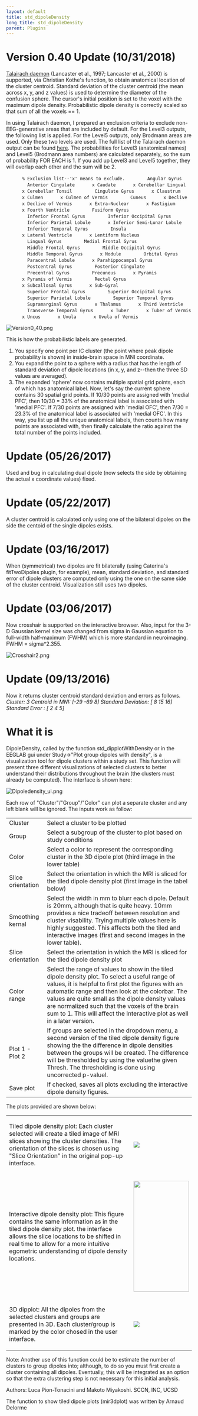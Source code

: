 ```yaml
---
layout: default
title: std_dipoleDensity
long_title: std_dipoleDensity
parent: Plugins
---
```

Version 0.40 Update (10/31/2018)
================================

[Talairach daemon](http://www.talairach.org/index.html) (Lancaster et
al., 1997; Lancaster et al., 2000) is supported, via Christian Kothe's
function, to obtain anatomical location of the cluster centroid.
Standard deviation of the cluster centroid (the mean across x, y, and z
values) is used to determine the diameter of the confusion sphere. The
cursor's initial position is set to the voxel with the maximum dipole
density. Probabilistic dipole density is correctly scaled so that sum of
all the voxels == 1.

In using Talairach daemon, I prepared an exclusion criteria to exclude
non-EEG-generative areas that are included by default. For the Level3
outputs, the following list is applied. For the Level5 outputs, only
Brodmann areas are used. Only these two levels are used. The full list
of the Talairach daemon output can be found
[here](http://www.talairach.org/labels.html). The probabilities for
Level3 (anatomical names) and Level5 (Brodmann area numbers) are
calculated separately, so the sum of probability FOR EACH is 1. If you
add up Level3 and Level5 together, they will overlap each other and the
sum will be 2.

`      % Exclusion list--'x' means to exclude.`
`        Angular Gyrus`
`        Anterior Cingulate`
`      x Caudate`
`      x Cerebellar Lingual`
`      x Cerebellar Tonsil`
`        Cingulate Gyrus`
`      x Claustrum`
`      x Culmen`
`      x Culmen of Vermis`
`        Cuneus`
`      x Declive`
`      x Declive of Vermis`
`      x Extra-Nuclear`
`      x Fastigium`
`      x Fourth Ventricle`
`        Fusiform Gyrus`
`        Inferior Frontal Gyrus`
`        Inferior Occipital Gyrus`
`        Inferior Parietal Lobule`
`      x Inferior Semi-Lunar Lobule`
`        Inferior Temporal Gyrus`
`        Insula`
`      x Lateral Ventricle`
`      x Lentiform Nucleus`
`        Lingual Gyrus`
`        Medial Frontal Gyrus`
`        Middle Frontal Gyrus`
`        Middle Occipital Gyrus`
`        Middle Temporal Gyrus`
`      x Nodule`
`        Orbital Gyrus`
`        Paracentral Lobule`
`      x Parahippocampal Gyrus`
`        Postcentral Gyrus`
`        Posterior Cingulate`
`        Precentral Gyrus`
`        Precuneus`
`      x Pyramis`
`      x Pyramis of Vermis`
`        Rectal Gyrus`
`      x Subcallosal Gyrus`
`      x Sub-Gyral`
`        Superior Frontal Gyrus`
`        Superior Occipital Gyrus`
`        Superior Parietal Lobule`
`        Superior Temporal Gyrus`
`        Supramarginal Gyrus`
`      x Thalamus`
`      x Third Ventricle`
`        Transverse Temporal Gyrus`
`      x Tuber`
`      x Tuber of Vermis`
`      x Uncus`
`      x Uvula`
`      x Uvula of Vermis`

![Version0_40.png](images/Version0_40.png)

This is how the probabilistic labels are generated.

1.  You specify one point per IC cluster (the point where peak dipole
    probability is shown) in inside-brain space in MNI coordinate.
2.  You expand the point to a sphere with a radius that has the length
    of standard deviation of dipole locations (in x, y, and z--then the
    three SD values are averaged).
3.  The expanded 'sphere' now contains multiple spatial grid points,
    each of which has anatomical label. Now, let's say the current
    sphere contains 30 spatial grid points. If 10/30 points are assigned
    with 'medial PFC', then 10/30 = 33% of the anatomical label is
    associated with 'medial PFC'. If 7/30 points are assigned with
    'medial OFC', then 7/30 = 23.3% of the anatomical label is
    associated with 'medial OFC'. In this way, you list up all the
    unique anatomical labels, then counts how many points are associated
    with, then finally calculate the ratio against the total number of
    the points included.

Update (05/26/2017)
===================

Used and bug in calculating dual dipole (now selects the side by
obtaining the actual x coordinate values) fixed.

Update (05/22/2017)
===================

A cluster centroid is calculated only using one of the bilateral dipoles
on the side the centoid of the single dipoles exists.

Update (03/16/2017)
===================

When (symmetrical) two dipoles are fit bilaterally (using Caterina's
fitTwoDipoles plugin, for example), mean, standard deviation, and
standard error of dipole clusters are computed only using the one on the
same side of the cluster centroid. Visualization still uses two dipoles.

Update (03/06/2017)
===================

Now crosshair is supported on the interactive browser. Also, input for
the 3-D Gaussian kernel size was changed from sigma in Gaussian equation
to full-width half-maximum (FWHM) which is more standard in
neuroimaging. FWHM = sigma\*2.355.

![Crosshair2.png](images/Crosshair2.png)

Update (09/13/2016)
===================

Now it returns cluster centroid standard deviation and errors as
follows.
*Cluster: 3*
*Centroid in MNI: \[-29 -69 8\]*
*Standard Deviation: \[ 8 15 16\]*
*Standard Error : \[ 2 4 5\]*

What it is
==========

DipoleDensity, called by the function std_dipplotWithDensity or in the
EEGLAB gui under Study-\>"Plot group dipoles with density", is a
visualization tool for dipole clusters within a study set. This function
will present three different visualizations of selected clusters to
better understand their distributions throughout the brain (the clusters
must already be computed). The interface is shown here:

![Dipoledensity_ui.png](images/Dipoledensity_ui.png)

Each row of "Cluster"/"Group"/"Color" can plot a separate cluster and
any left blank will be ignored. The inputs work as follow:

|                   |                                                                                                                                                                                                                                                                                                                                                                                              |
|-------------------|----------------------------------------------------------------------------------------------------------------------------------------------------------------------------------------------------------------------------------------------------------------------------------------------------------------------------------------------------------------------------------------------|
| Cluster           | Select a cluster to be plotted                                                                                                                                                                                                                                                                                                                                                               |
| Group             | Select a subgroup of the cluster to plot based on study conditions                                                                                                                                                                                                                                                                                                                           |
| Color             | Select a color to represent the corresponding cluster in the 3D dipole plot (third image in the lower table)                                                                                                                                                                                                                                                                                 |
| Slice orientation | Select the orientation in which the MRI is sliced for the tiled dipole density plot (first image in the tabel below)                                                                                                                                                                                                                                                                         |
| Smoothing kernal  | Select the width in mm to blurr each dipole. Default is 20mm, although that is quite heavy. 10mm provides a nice tradeoff between resolution and cluster visability. Trying multiple values here is highly suggested. This affects both the tiled and interactive images (first and second images in the lower table).                                                                       |
| Slice orientation | Select the orientation in which the MRI is sliced for the tiled dipole density plot                                                                                                                                                                                                                                                                                                          |
| Color range       | Select the range of values to show in the tiled dipole density plot. To select a useful range of values, it is helpful to first plot the figures with an automatic range and then look at the colorbar. The values are quite small as the dipole density values are normalized such that the voxels of the brain sum to 1. This will affect the Interactive plot as well in a later version. |
| Plot 1 - Plot 2   | If groups are selected in the dropdown menu, a second version of the tiled dipole density figure showing the the difference in dipole densities between the groups will be created. The difference will be thresholded by using the valuethe given Thresh. The thresholding is done using uncorrected p-valuel.                                                                              |
| Save plot         | If checked, saves all plots excluding the interactive dipole density figures.                                                                                                                                                                                                                                                                                                                |

The plots provided are shown below:

<table>
<tbody>
<tr class="odd">
<td><p>Tiled dipole density plot: Each cluster selected will create a tiled image of MRI slices showing the cluster densities. The orientation of the slices is chosen using "Slice Orientation" in the original pop-up interface.</p></td>
<td><p><img src="images/Dipoledensity_dipplottile.png"></p></td>
</tr>
<tr class="even">
<td><p>Interactive dipole density plot: This figure contains the same information as in the tiled dipole density plot. the interface allows the slice locations to be shifted in real time to allow for a more intuitive egometric understanding of dipole density locations.</p></td>
<td><p><img src="images/Dipoledensity_dipplotinteractive.png" width="150px" height="300px"></p></td>
</tr>
<tr class="odd">
<td><p>3D dipplot: All the dipoles from the selected clusters and groups are presented in 3D. Each cluster/group is marked by the color chosed in the user interface.</p></td>
<td><p><img src="images/Dipoledensity_dipplot3d.png"></p></td>
</tr>
</tbody>
</table>

Note: Another use of this function could be to estimate the number of
clusters to group dipoles into; although, to do so you must first create
a cluster containing all dipoles. Eventually, this will be integrated as
an option so that the extra clustering step is not necessary for this
initial analysis.

Authors: Luca Pion-Tonacini and Makoto Miyakoshi. SCCN, INC, UCSD

The function to show tiled dipole plots (mir3dplot) was written by
Arnaud Delorme
